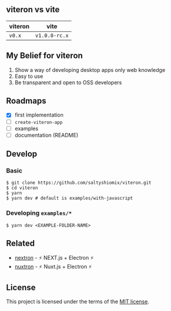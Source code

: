 ## viteron vs vite

| viteron | vite |
| --- | --- |
| `v0.x` | `v1.0.0-rc.x` |

## My Belief for viteron

1. Show a way of developing desktop apps only web knowledge
1. Easy to use
1. Be transparent and open to OSS developers

## Roadmaps

- [x] first implementation
- [ ] `create-viteron-app`
- [ ] examples
- [ ] documentation (README)

## Develop

### Basic

```
$ git clone https://github.com/saltyshiomix/viteron.git
$ cd viteron
$ yarn
$ yarn dev # default is examples/with-javascript
```

### Developing `examples/*`

```
$ yarn dev <EXAMPLE-FOLDER-NAME>
```

## Related

- [nextron](https://github.com/saltyshiomix/nextron) - ⚡ NEXT.js + Electron ⚡
- [nuxtron](https://github.com/saltyshiomix/nuxtron) - ⚡ Nuxt.js + Electron ⚡

## License

This project is licensed under the terms of the [MIT license](https://github.com/saltyshiomix/viteron/blob/main/LICENSE).

